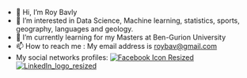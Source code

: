 - 👋 Hi, I’m Roy Bavly
- 👀 I’m interested in Data Science, Machine learning, statistics, sports, geography, languages and geology.
- 🌱 I’m currently learning for my Masters at Ben-Gurion University
- 📫 How to reach me : My email address is roybav@gmail.com
- My social networks profiles:
[![Facebook Icon Resized](https://user-images.githubusercontent.com/92230953/182453376-c7c29d00-381f-491e-be48-1621df1fb166.png)][1]
[![LinkedIn_logo_resized](https://user-images.githubusercontent.com/92230953/182453784-def026a3-bc76-43b7-bb69-7d9d246bc7f2.png)][2]

[1]: https://www.facebook.com/roy.bavly
[2]: https://www.linkedin.com/in/roy-bavly-2ba428100
